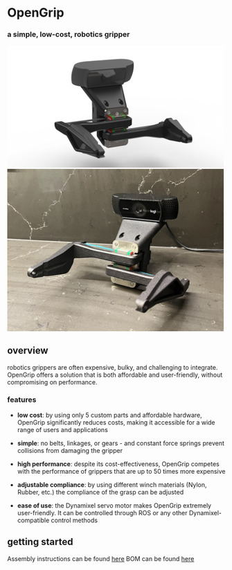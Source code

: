 # OpenGrip

### a simple, low-cost, robotics gripper

<div>
  <img src="./Pictures/Iso_Render.png" alt="Isometric Render of OpenGrip" width="500"/>
  <img src="./Pictures/Iso_Real.jpg" alt="Isometric View of the Actual OpenGrip" width="500"/>
</div>

## overview

robotics grippers are often expensive, bulky, and challenging to integrate. OpenGrip offers a solution that is both affordable and user-friendly, without compromising on performance. 

### features

- **low cost**: by using only 5 custom parts and affordable hardware, OpenGrip significantly reduces costs, making it accessible for a wide range of users and applications

- **simple**: no belts, linkages, or gears - and constant force springs prevent collisions from damaging the gripper

- **high performance**: despite its cost-effectiveness, OpenGrip competes with the performance of grippers that are up to 50 times more expensive

- **adjustable compliance**: by using different winch materials (Nylon, Rubber, etc.) the compliance of the grasp can be adjusted

- **ease of use**: the Dynamixel servo motor makes OpenGrip extremely user-friendly. It can be controlled through ROS or any other Dynamixel-compatible control methods

## getting started

Assembly instructions can be found [here](https://docs.google.com/presentation/d/1iBIFQ8Uv3fJxjH3Wcjm2KIDGo_j1fCUzhZIH-ikzjmM/edit?usp=sharing)
BOM can be found [here](https://docs.google.com/spreadsheets/d/18ndGbQFCbwUeQNG1r3dqTShQs4zwCBGkiXpTbjC0DrM/edit?usp=sharing)
